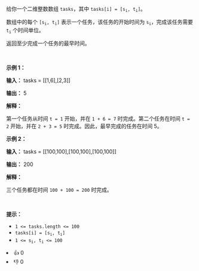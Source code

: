 <p>给你一个二维整数数组 <code>tasks</code>，其中 <code>tasks[i] = [s<sub>i</sub>, t<sub>i</sub>]</code>。</p>

<p>数组中的每个 <code>[s<sub>i</sub>, t<sub>i</sub>]</code> 表示一个任务，该任务的开始时间为 <code>s<sub>i</sub></code>，完成该任务需要 <code>t<sub>i</sub></code> 个时间单位。</p>

<p>返回至少完成一个任务的最早时间。</p>

<p>&nbsp;</p>

<p><strong class="example">示例 1：</strong></p>

<div class="example-block"> 
 <p><strong>输入：</strong> <span class="example-io">tasks = [[1,6],[2,3]]</span></p> 
</div>

<p><strong>输出：</strong> <span class="example-io">5</span></p>

<p><strong>解释：</strong></p>

<p>第一个任务从时间 <code>t = 1</code> 开始，并在 <code>1 + 6 = 7</code> 时完成。第二个任务在时间 <code>t = 2</code> 开始，并在 <code>2 + 3 = 5</code> 时完成。因此，最早完成的任务在时间 5。</p>

<p><strong class="example">示例 2：</strong></p>

<div class="example-block"> 
 <p><strong>输入：</strong> <span class="example-io">tasks = [[100,100],[100,100],[100,100]]</span></p> 
</div>

<p><strong>输出：</strong> <span class="example-io">200</span></p>

<p><strong>解释：</strong></p>

<p>三个任务都在时间 <code>100 + 100 = 200</code> 时完成。</p>

<p>&nbsp;</p>

<p><strong>提示：</strong></p>

<ul> 
 <li><code>1 &lt;= tasks.length &lt;= 100</code></li> 
 <li><code>tasks[i] = [s<sub>i</sub>, t<sub>i</sub>]</code></li> 
 <li><code>1 &lt;= s<sub>i</sub>, t<sub>i</sub> &lt;= 100</code></li> 
</ul>

<div><li>👍 0</li><li>👎 0</li></div>